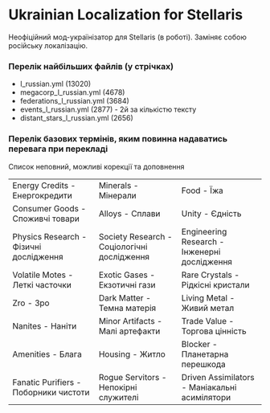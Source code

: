 # Ukrainian Localization for Stellaris
Неофіційний мод-українізатор для Stellaris (в роботі). Заміняє собою російську локалізацію.

### Перелік найбільших файлів (у стрічках)
- l_russian.yml (13020)
- megacorp_l_russian.yml (4678)
- federations_l_russian.yml (3684)
- events_l_russian.yml (2877) - 2й за кількістю тексту
- distant_stars_l_russian.yml (2656)

### Перелік базових термінів, яким повинна надаватись перевага при перекладі
Список неповний, можливі корекції та доповнення

||||
| - | - | - |
| Energy Credits - Енергокредити | Minerals - Мінерали | Food - Їжа |
| Consumer Goods - Споживчі товари | Alloys - Сплави | Unity - Єдність |
| Physics Research - Фізичні дослідження | Society Research - Соціологічні дослідження | Engineering Research - Інженерні дослідження |
| Volatile Motes - Леткі часточки | Exotic Gases - Екзотичні гази | Rare Crystals - Рідкісні кристали |
| Zro - Зро | Dark Matter - Темна матерія | Living Metal - Живий метал |
| Nanites - Наніти | Minor Artifacts - Малі артефакти | Trade Value - Торгова цінність |
| Amenities - Блага | Housing - Житло | Blocker - Планетарна перешкода | War in heaven - Війна Небес | Fallen Empire - Повалена імперія |
| Fanatic Purifiers - Поборники чистоти | Rogue Servitors - Непокірні служителі | Driven Assimilators - Маніакальні асимілятори | Determined Exterminators - Переконані нищителі ||
